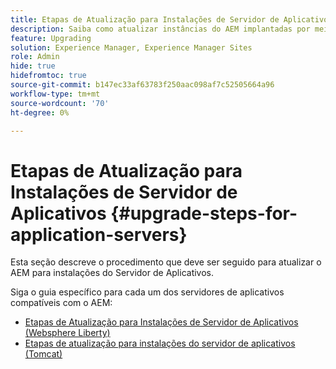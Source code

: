 ```yaml
---
title: Etapas de Atualização para Instalações de Servidor de Aplicativos
description: Saiba como atualizar instâncias do AEM implantadas por meio de servidores de aplicativos.
feature: Upgrading
solution: Experience Manager, Experience Manager Sites
role: Admin
hide: true
hidefromtoc: true
source-git-commit: b147ec33af63783f250aac098af7c52505664a96
workflow-type: tm+mt
source-wordcount: '70'
ht-degree: 0%

---
```



# Etapas de Atualização para Instalações de Servidor de Aplicativos {#upgrade-steps-for-application-servers}

Esta seção descreve o procedimento que deve ser seguido para atualizar o AEM para instalações do Servidor de Aplicativos.

Siga o guia específico para cada um dos servidores de aplicativos compatíveis com o AEM:

* [Etapas de Atualização para Instalações de Servidor de Aplicativos (Websphere Liberty)](/help/sites-deploying/app-server-upgrade-wlp.md)
* [Etapas de atualização para instalações do servidor de aplicativos (Tomcat)](/help/sites-deploying/app-server-upgrade-tomcat.md)